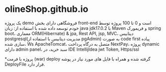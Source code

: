 # olineShop.github.io
یک پروژه demo فروشگاهی دارای بخش front-end است و 0 تا 100 پروژه توسط خودم توسعه داده شده با استفاده از: زبان java jdk17.0.2 با Maven و فریمورک spring boot، معماری ORM(Hibernate) & jpa, Rest API, jsp, MVC، دیتابیس postgresql(مدیریت دیتابیس با استفاده از pgAdmin) به صورت code first پیاده سازی شده، Ws ApacheTomcat، متصل به درگاه پرداخت NextPay، پروژه dynamic دارای admin panel، سبد خرید، در IDE IntellijIdea
jwt Token, Https/ssl

*پروژه با فرمت (war) deploy گرفته شده و همراه با فایل های مورد نیاز در پوشه DeployFile قرار دارد.
